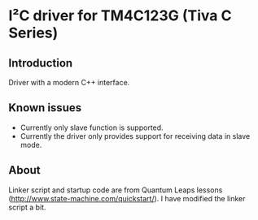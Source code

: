 # I²C driver for TM4C123G (Tiva C Series)

## Introduction

Driver with a modern C++ interface.

## Known issues

- Currently only slave function is supported.
- Currently the driver only provides support for receiving data in slave mode.

## About

Linker script and startup code are from Quantum Leaps lessons
(http://www.state-machine.com/quickstart/). I have modified the linker
script a bit.
